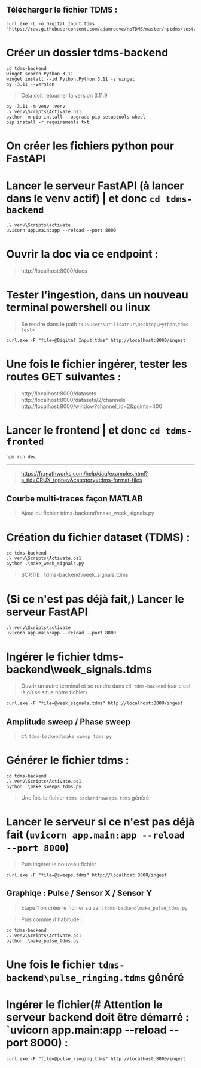 ## Télécharger le fichier TDMS :
```
curl.exe -L -o Digital_Input.tdms "https://raw.githubusercontent.com/adamreeve/npTDMS/master/nptdms/test/data/Digital_Input.tdms"
```

# Créer un dossier tdms-backend

```
cd tdms-backend
winget search Python 3.11
winget install --id Python.Python.3.11 -s winget
py -3.11 --version
```

> Cela doit retourner la version 3.11.9

```
py -3.11 -m venv .venv
.\.venv\Scripts\Activate.ps1
python -m pip install --upgrade pip setuptools wheel
pip install -r requirements.txt
```

# On créer les fichiers python pour FastAPI

# Lancer le serveur FastAPI (à lancer dans le venv actif) | et donc `cd tdms-backend`
```
.\.venv\Scripts\activate
uvicorn app.main:app --reload --port 8000
```

# Ouvrir la doc via ce endpoint :
> http://localhost:8000/docs

# Tester l’ingestion, dans un nouveau terminal powershell ou linux
> Se rendre dans le path : `C:\Users\Utilisateur\Desktop\Python\tdms-test>`
```
curl.exe -F "file=@Digital_Input.tdms" http://localhost:8000/ingest
```

# Une fois le fichier ingérer, tester les routes GET suivantes :

> http://localhost:8000/datasets
> http://localhost:8000/datasets/2/channels
> http://localhost:8000/window?channel_id=2&points=400


# Lancer le frontend | et donc `cd tdms-fronted`

```
npm run dev
```


---

> https://fr.mathworks.com/help/daq/examples.html?s_tid=CRUX_topnav&category=tdms-format-files

## Courbe multi-traces façon MATLAB
> Ajout du fichier tdms-backend\make_week_signals.py

# Création du fichier dataset (TDMS) :

```
cd tdms-backend
.\.venv\Scripts\Activate.ps1
python .\make_week_signals.py
```

> SORTIE : tdms-backend\week_signals.tdms

# (Si ce n'est pas déjà fait,) Lancer le serveur FastAPI 
```
.\.venv\Scripts\activate
uvicorn app.main:app --reload --port 8000
```

# Ingérer le fichier tdms-backend\week_signals.tdms
> Ouvrir un autre terminal et se rendre dans `cd tdms-backend` (car c'est là où se situe notre fichier)
```
curl.exe -F "file=@week_signals.tdms" http://localhost:8000/ingest
```


## Amplitude sweep / Phase sweep
> cf. `tdms-backend\make_sweep_tdms.py`

# Générer le fichier tdms :
```
cd tdms-backend
.\.venv\Scripts\Activate.ps1
python .\make_sweeps_tdms.py
```

> Une fois le fichier `tdms-backend/sweeps.tdms` généré

# Lancer le serveur si ce n'est pas déjà fait (`uvicorn app.main:app --reload --port 8000`)
> Puis ingérer le nouveau fichier

```
curl.exe -F "file=@sweeps.tdms" http://localhost:8000/ingest
```


## Graphiqe : Pulse / Sensor X / Sensor Y
> Etape 1 on créer le fichier suivant `tdms-backend\make_pulse_tdms.py`

> Puis comme d'habitude :
```
cd tdms-backend
.\.venv\Scripts\Activate.ps1
python .\make_pulse_tdms.py
```


# Une fois le fichier `tdms-backend\pulse_ringing.tdms` généré 
# Ingérer le fichier(# Attention le serveur backend doit être démarré : `uvicorn app.main:app --reload --port 8000) :
```
curl.exe -F "file=@pulse_ringing.tdms" http://localhost:8000/ingest 
```
